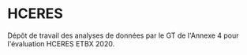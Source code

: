 # HCERES

Dépôt de travail des analyses de données par le GT de l'Annexe 4 pour l'évaluation HCERES ETBX 2020. 
